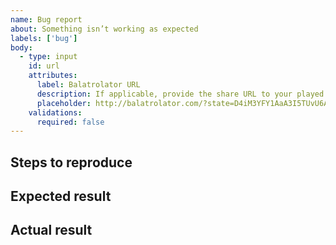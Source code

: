 ```yaml
---
name: Bug report
about: Something isn’t working as expected
labels: ['bug']
body:
  - type: input
    id: url
    attributes:
      label: Balatrolator URL
      description: If applicable, provide the share URL to your played hand
      placeholder: http://balatrolator.com/?state=D4iM3YFY1AaA3I5TUvU6AGOu+NACZD88EiA2UnAZkQoE58iA6QqM0Gk0g0JvFBYdcwWnhIJxcACxxJ0uQrh1Z8xIvViVuHlJ1wOy1UY0H1QA
    validations:
      required: false
---
```


## Steps to reproduce

<!-- Describe the steps with which you can reproduce the issue. -->

## Expected result

<!-- Describe what you expected to happen -->

## Actual result

<!-- Describe what actually happened -->

